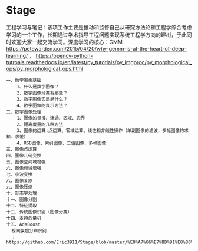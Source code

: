 # Stage
工程学习与笔记：该项工作主要是推动和监督自己从研究方法论和工程学综合考虑学习的一个工作，长期通过学术指导工程问题实现系统工程学方向的建树，于此同时欢迎大家一起交流学习。深度学习的核心：GMM  https://petewarden.com/2015/04/20/why-gemm-is-at-the-heart-of-deep-learning/   ，
           https://opencv-python-tutroals.readthedocs.io/en/latest/py_tutorials/py_imgproc/py_morphological_ops/py_morphological_ops.html

    一、数字图像基础
        1、什么是数字图像？
        2、数字图像分类有那些？
        3、数字图像实质是什么？
        4、数字图像的表示方法？
    二、数字图像处理
        1、图像的邻接、连通、区域、边界
        2、距离度量的几种方法
        3、图像的运算:点运算、零域运算、线性和非线性操作（单副图像的滤波，多幅图像的求和、求差）
        4、RGB图像、索引图像、二值图像、多帧图像
    三、图像点运算
    四、图像几何变换
    五、图像空间域增强
    六、图像频域增强
    七、小波变换
    八、图像复原
    九、图像压缩
    十、形态学处理
    十一、图像分割
    十二、特征提取
    十三、传统图像识别（图像分类）
    十四、支持向量机
    十五、AdaBoost
      视网膜超分辨识别
      ：https://github.com/Eric3911/Stage/blob/master/%E8%A7%86%E7%BD%91%E8%86%9C%E5%8E%BB%E9%9B%BE%E7%BB%93%E6%9E%9C.png
